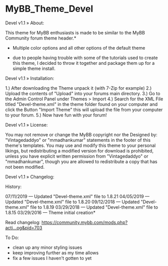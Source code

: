# MyBB_Theme_Devel

Devel v1.1
» About:

This theme for MyBB enthusiasts is made to be similar to the MyBB Community forum theme header.*

* Multiple color options and all other options of the default theme

 * due to people having trouble with some of the tutorials used to create this theme, I decided to throw it together and package them up for a simple theme install.


Devel v1.1
» Installation:

1.) After downloading the Theme unpack it (with 7-Zip for example)
2.) Upload the contents of "Upload" into your forums main directory.
3.) Go to the Admin Control Panel under Themes > Import
4.) Search for the XML File titled "Devel-theme.xml" in the theme folder found on your computer and click the Button "Import Theme" this will upload the file from your computer to your forum.
5.) Now have fun with your forum!

Devel v1.1
» License:

You may not remove or change the MyBB copyright nor the Designed by: "Vintagedaddyo" or "mmadhankumar" statements in the footer of this theme's templates. You may use and modify this theme to your personal likings, but redistributing a modified version for download is prohibited, unless you have explicit written permission from "Vintagedaddyo" or "mmadhankumar", though you are allowed to redistribute a copy that has not been modified.

Devel v1.1
» Changelog:

History:

07/11/2019 — Updated "Devel-theme.xml" file to 1.8.21
04/05/2019 — Updated "Devel-theme.xml" file to 1.8.20
09/12/2018 — Updated "Devel-theme.xml" file to 1.8.19
03/29/2018 — Updated "Devel-theme.xml" file to 1.8.15
03/29/2016 — Theme initial creation*

Read changelog:
https://community.mybb.com/mods.php?acti...og&pid=703

To Do:

* clean up any minor styling issues
* keep improving further as my time allows
* fix a few issues I haven't gotten to yet

